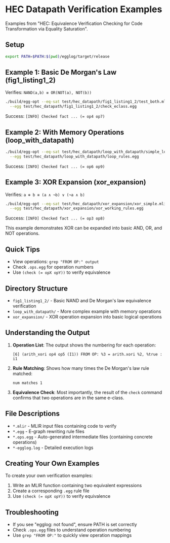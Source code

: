 # HEC Datapath Verification Examples

Examples from "HEC: Equivalence Verification Checking for Code Transformation via Equality Saturation".

## Setup

```bash
export PATH=$PATH:$(pwd)/egglog/target/release
```

## Example 1: Basic De Morgan's Law (fig1_listing1_2)

Verifies: `NAND(a,b) ≡ OR(NOT(a), NOT(b))`

```bash
./build/egg-opt --eq-sat test/hec_datapath/fig1_listing1_2/test_both.mlir \
  --egg test/hec_datapath/fig1_listing1_2/check_eclass.egg
```

Success: `[INFO] Checked fact ... (= op4 op7)`

## Example 2: With Memory Operations (loop_with_datapath)

```bash
./build/egg-opt --eq-sat test/hec_datapath/loop_with_datapath/simple_loop_test.mlir \
  --egg test/hec_datapath/loop_with_datapath/loop_rules.egg
```

Success: `[INFO] Checked fact ... (= op6 op9)`

## Example 3: XOR Expansion (xor_expansion)

Verifies: `a ⊕ b ≡ (a ∧ ¬b) ∨ (¬a ∧ b)`

```bash
./build/egg-opt --eq-sat test/hec_datapath/xor_expansion/xor_simple.mlir \
  --egg test/hec_datapath/xor_expansion/xor_working_rules.egg
```

Success: `[INFO] Checked fact ... (= op3 op8)`

This example demonstrates XOR can be expanded into basic AND, OR, and NOT operations.

## Quick Tips

- View operations: `grep "FROM OP:" output`
- Check `.ops.egg` for operation numbers
- Use `(check (= opX opY))` to verify equivalence

## Directory Structure

- `fig1_listing1_2/` - Basic NAND and De Morgan's law equivalence verification
- `loop_with_datapath/` - More complex example with memory operations
- `xor_expansion/` - XOR operation expansion into basic logical operations

## Understanding the Output

1. **Operation List**: The output shows the numbering for each operation:
   ```
   [6] (arith_xori op4 op5 (I1)) FROM OP: %3 = arith.xori %2, %true : i1
   ```

2. **Rule Matching**: Shows how many times the De Morgan's law rule matched:
   ```
   num matches 1
   ```

3. **Equivalence Check**: Most importantly, the result of the `check` command confirms that two operations are in the same e-class.

## File Descriptions

- `*.mlir` - MLIR input files containing code to verify
- `*.egg` - E-graph rewriting rule files
- `*.ops.egg` - Auto-generated intermediate files (containing concrete operations)
- `*-egglog.log` - Detailed execution logs

## Creating Your Own Examples

To create your own verification examples:

1. Write an MLIR function containing two equivalent expressions
2. Create a corresponding `.egg` rule file
3. Use `(check (= opX opY))` to verify equivalence

## Troubleshooting

- If you see "egglog: not found", ensure PATH is set correctly
- Check `.ops.egg` files to understand operation numbering
- Use `grep "FROM OP:"` to quickly view operation mappings 